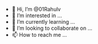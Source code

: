 - 👋 Hi, I’m @01Rahulv
- 👀 I’m interested in ...
- 🌱 I’m currently learning ...
- 💞️ I’m looking to collaborate on ...
- 📫 How to reach me ...

<!---
01Rahulv/01Rahulv is a ✨ special ✨ repository because its `README.md` (this file) appears on your GitHub profile.
You can click the Preview link to take a look at your changes.
--->
